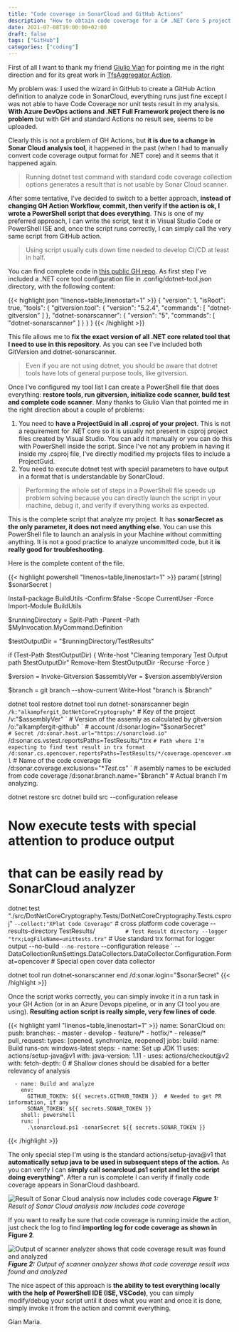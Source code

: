 ```yaml
---
title: "Code coverage in SonarCloud and GitHub Actions"
description: "How to obtain code coverage for a C# .NET Core 5 project in GitHub with actions"
date: 2021-07-08T19:00:00+02:00
draft: false
tags: ["GitHub"]
categories: ["coding"]
--- 
```


First of all I want to thank my friend [Giulio Vian](http://blog.casavian.eu/page/about/) for pointing me in the right direction and for its great work in [TfsAggregator Action](https://github.com/tfsaggregator/aggregator-cli/blob/master/.github/workflows/build-and-deploy.yml).

My problem was: I used the wizard in GitHub to create a GitHub Action definition to analyze code in SonarCloud, everything runs just fine except I was not able to have Code Coverage nor unit tests result in my analysis. **With Azure DevOps actions and .NET Full Framework project there is no problem** but with GH and standard Actions no result see, seems to be uploaded.

Clearly this is not a problem of GH Actions, but **it is due to a change in Sonar Cloud analysis tool**, it happened in the past (when I had to manually convert code coverage output format for .NET core) and it seems that it happened again.

> Running dotnet test command with standard code coverage collection options generates a result that is not usable by Sonar Cloud scanner.

After some tentative, I've decided to switch to a better approach, **instead of changing GH Action Workflow, commit, then verify if the action is ok, I wrote a PowerShell script that does everything**. This is one of my preferred approach, I can write the script, test it in Visual Studio Code or PowerShell ISE and, once the script runs correctly, I can simply call the very same script from GitHub action. 

> Using script usually cuts down time needed to develop CI/CD at least in half.

You can find complete code in [this public GH repo](https://github.com/alkampfergit/DotNetCoreCryptography). As first step I've included a .NET core tool configuration file in .config/dotnet-tool.json directory, with the following content:

{{< highlight json "linenos=table,linenostart=1" >}}
{
  "version": 1,
  "isRoot": true,
  "tools": {
    "gitversion.tool": {
      "version": "5.2.4",
      "commands": [
        "dotnet-gitversion"
      ]
    },
    "dotnet-sonarscanner": {
      "version": "5",
      "commands": [
        "dotnet-sonarscanner"
      ]
    }
  }
}
{{< /highlight >}}

This file allows me to **fix the exact version of all .NET core related tool that I need to use in this repository**. As you can see I've included both GitVersion and dotnet-sonarscanner.

> Even if you are not using dotnet, you should be aware that dotnet tools have lots of general purpose tools, like gitversion.

Once I've configured my tool list I can create a PowerShell file that does everything: **restore tools, run gitversion, initialize code scanner, build test and complete code scanner**. Many thanks to Giulio Vian that pointed me in the right direction about a couple of problems:

1. You need to **have a ProjectGuid in all .csproj of your project**. This is not a requirement for .NET core so it is usually not present in csproj project files created by Visual Studio. You can add it manually or you can do this with PowerShell inside the script. Since I've not any problem in having it inside my .csproj file, I've directly modified my projects files to include a ProjectGuid.
2. You need to execute dotnet test with special parameters to have output in a format that is understandable by SonarCloud.

> Performing the whole set of steps in a PowerShell file speeds up problem solving because you can directly launch the script in your machine, debug it, and verify if everything works as expected.

This is the complete script that analyze my project. It has **sonarSecret as the only parameter, it does not need anything else**. You can use this PowerShell file to launch an analysis in your Machine without committing anything. It is not a good practice to analyze uncommitted code, but it **is really good for troubleshooting**.

Here is the complete content of the file.

{{< highlight powershell "linenos=table,linenostart=1" >}}
param(
    [string] $sonarSecret
)

Install-package BuildUtils -Confirm:$false -Scope CurrentUser -Force
Import-Module BuildUtils

$runningDirectory = Split-Path -Parent -Path $MyInvocation.MyCommand.Definition

$testOutputDir = "$runningDirectory/TestResults"

if (Test-Path $testOutputDir)
{
    Write-host "Cleaning temporary Test Output path $testOutputDir"
    Remove-Item $testOutputDir -Recurse -Force
}

$version = Invoke-Gitversion
$assemblyVer = $version.assemblyVersion

$branch = git branch --show-current
Write-Host "branch is $branch"

dotnet tool restore
dotnet tool run dotnet-sonarscanner begin `
  /k:"alkampfergit_DotNetCoreCryptography" ` # Key of the project
  /v:"$assemblyVer" `                        # Version of the assemly as calculated by gitversion
  /o:"alkampfergit-github" `                 # account
  /d:sonar.login="$sonarSecret" `            # Secret
  /d:sonar.host.url="https://sonarcloud.io" `
  /d:sonar.cs.vstest.reportsPaths=TestResults/*.trx ` # Path where I'm expecting to find test result in trx format
  /d:sonar.cs.opencover.reportsPaths=TestResults/*/coverage.opencover.xml ` # Name of the code coverage file
  /d:sonar.coverage.exclusions="**Test*.cs" `   # asembly names to be excluded from code coverage
  /d:sonar.branch.name="$branch"                # Actual branch I'm analyzing.

dotnet restore src
dotnet build src --configuration release

# Now execute tests with special attention to produce output
# that can be easily read by SonarCloud analyzer
dotnet test "./src/DotNetCoreCryptography.Tests/DotNetCoreCryptography.Tests.csproj" `
  --collect:"XPlat Code Coverage" `           # cross platform code coverage
  --results-directory TestResults/ `          # Test Result directory
  --logger "trx;LogFileName=unittests.trx" `  # Use standard trx format for logger output
  --no-build `
  --no-restore `
  --configuration release `
  -- DataCollectionRunSettings.DataCollectors.DataCollector.Configuration.Format=opencover # Special open cover data collector

dotnet tool run dotnet-sonarscanner end /d:sonar.login="$sonarSecret"
{{< /highlight >}}

Once the script works correctly, you can simply invoke it in a run task in your GH Action (or in an Azure Devops pipeline, or in any CI tool you are using). **Resulting action script is really simple, very few lines of code**.

{{< highlight yaml "linenos=table,linenostart=1" >}}
name: SonarCloud
on:
  push:
    branches:
      - master
      - develop
      - feature/*
      - hotfix/*
      - release/*
  pull_request:
    types: [opened, synchronize, reopened]
jobs:
  build:
    name: Build
    runs-on: windows-latest
    steps:
      - name: Set up JDK 11
        uses: actions/setup-java@v1
        with:
          java-version: 1.11
      - uses: actions/checkout@v2
        with:
          fetch-depth: 0  # Shallow clones should be disabled for a better relevancy of analysis

      - name: Build and analyze
        env:
          GITHUB_TOKEN: ${{ secrets.GITHUB_TOKEN }}  # Needed to get PR information, if any
          SONAR_TOKEN: ${{ secrets.SONAR_TOKEN }}
        shell: powershell
        run: |
          .\sonarcloud.ps1 -sonarSecret ${{ secrets.SONAR_TOKEN }}
{{< /highlight >}}

The only special step I'm using is the standard actions/setup-java@v1 that **automatically setup java to be used in subsequent steps of the action.** As you can verify I can **simply call sonarcloud.ps1 script and let the script doing everything"**. After a run is complete I can verify if finally code coverage appears in SonarCloud dashboard.

![Result of Sonar Cloud analysis now includes code coverage](../images/sonarcloud-analysis-gh-result.png)
***Figure 1:*** *Result of Sonar Cloud analysis now includes code coverage*

If you want to really be sure that code coverage is running inside the action, just check the log to find **importing log for code coverage as shown in Figure 2**.

![Output of scanner analyzer shows that code coverage result was found and analyzed](../images/gh-code-coverage-logs.png)
***Figure 2:*** *Output of scanner analyzer shows that code coverage result was found and analyzed*

The nice aspect of this approach is **the ability to test everything locally with the help of PowerShell IDE (ISE, VSCode)**, you can simply modify/debug your script until it does what you want and once it is done, simply invoke it from the action and commit everything.

Gian Maria.
